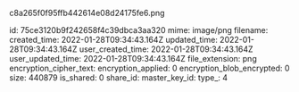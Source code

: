 c8a265f0f95ffb442614e08d24175fe6.png

id: 75ce3120b9f242658f4c39dbca3aa320
mime: image/png
filename: 
created_time: 2022-01-28T09:34:43.164Z
updated_time: 2022-01-28T09:34:43.164Z
user_created_time: 2022-01-28T09:34:43.164Z
user_updated_time: 2022-01-28T09:34:43.164Z
file_extension: png
encryption_cipher_text: 
encryption_applied: 0
encryption_blob_encrypted: 0
size: 440879
is_shared: 0
share_id: 
master_key_id: 
type_: 4